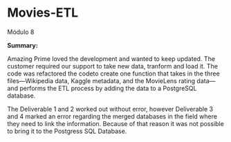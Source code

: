 # Movies-ETL
Módulo 8

**Summary:**

Amazing Prime loved the development and wanted to keep updated. The customer required our support to take new data, tranform and load it. The code was refactored the codeto create one function that takes in the three files—Wikipedia data, Kaggle metadata, and the MovieLens rating data—and performs the ETL process by adding the data to a PostgreSQL database.

The Deliverable 1 and 2 worked out without error, however Deliverable 3 and 4 marked an error regarding the merged databases in the field where they need to link the information. Because of that reason it was not possible to bring it to the Postgress SQL Database.
